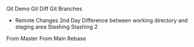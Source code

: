 Git Demo
Git Diff
Git Branches
- Remote Changes
2nd Day
Difference between working directory and staging area
Stashing
Stashing 2

From Master
From Main
Rebase
